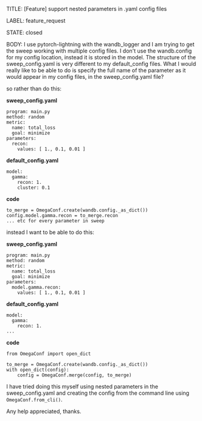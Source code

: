 TITLE:
[Feature] support nested parameters in .yaml config files 

LABEL:
feature_request

STATE:
closed

BODY:
I use pytorch-lightning with the wandb_logger and I am trying to get the sweep working with multiple config files. I don't use the wandb.config for my config location, instead it is stored in the model. The structure of the sweep_config.yaml is very different to my default_config files. What I would really like to be able to do is specify the full name of the parameter as it would appear in my config files, in the sweep_config.yaml file?

so rather than do this: 

**sweep_config.yaml**
```
program: main.py
method: random
metric:
  name: total_loss
  goal: minimize
parameters:
  recon:
    values: [ 1., 0.1, 0.01 ] 
```
**default_config.yaml**

```
model:
  gamma:
    recon: 1.
    cluster: 0.1
```
 
**code**
```
to_merge = OmegaConf.create(wandb.config._as_dict())
config.model.gamma.recon = to_merge.recon
... etc for every parameter in sweep
```

instead I want to be able to do this:

**sweep_config.yaml**
```
program: main.py
method: random
metric:
  name: total_loss
  goal: minimize
parameters:
  model.gamma.recon:
    values: [ 1., 0.1, 0.01 ] 
```
**default_config.yaml**

```
model:
  gamma:
    recon: 1.
...
```
**code**
```
from OmegaConf import open_dict

to_merge = OmegaConf.create(wandb.config._as_dict())
with open_dict(config):
    config = OmegaConf.merge(config, to_merge)

```

I have tried doing this myself using nested parameters in the sweep_config.yaml and creating the config from the command line using `OmegaConf.from_cli()`. 



Any help appreciated, thanks.










